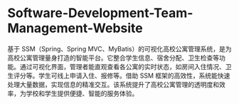 # Software-Development-Team-Management-Website
基于 SSM（Spring、Spring MVC、MyBatis）的可视化高校公寓管理系统，是为高校公寓管理量身打造的智能平台。它整合学生信息、宿舍分配、卫生检查等功能。通过可视化界面，管理者能直观查看各公寓的实时状态，如房间入住情况、卫生评分等。学生可线上申请入住、报修等。借助 SSM 框架的高效性，系统能快速处理大量数据，实现信息的精准交互。该系统提升了高校公寓管理的透明度和效率，为学校和学生提供便捷、智能的服务体验。 
